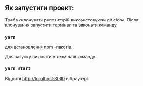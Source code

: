 ## Як запустити проект:

Треба склонувати репозиторій використовуючи git clone.
Після клонування запустити термінал та виконати команду

### `yarn`  

для встановлення npm -пакетів.


Для запуску  виконати в терміналі команду 

### `yarn start `

Відрити  [http://localhost:3000](http://localhost:3000) в браузері.
